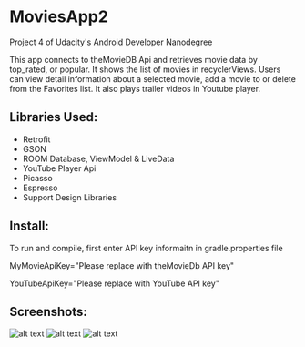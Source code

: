 # MoviesApp2

Project 4 of Udacity's Android Developer Nanodegree

This app connects to theMovieDB Api and retrieves movie data by top_rated, 
or popular.  It shows the list of movies in recyclerViews.  Users can view detail information about a selected movie, 
add a movie to or delete from the Favorites list.  It also plays trailer videos in Youtube player.



## Libraries Used:
* Retrofit
* GSON
* ROOM Database, ViewModel & LiveData
* YouTube Player Api
* Picasso
* Espresso
* Support Design Libraries



## Install:
To run and compile, first enter API key informaitn in gradle.properties file

MyMovieApiKey="Please replace with theMovieDb API key"

YouTubeApiKey="Please replace with YouTube API key"



## Screenshots:
![alt text](https://github.com/go8minMile/MoviesApp2/blob/master/MoviesApp2List.png)
![alt text](https://github.com/go8minMile/MoviesApp2/blob/master/MoviesApp2Detail.png)
![alt text](https://github.com/go8minMile/MoviesApp2/blob/master/MoviesApp2Favorites.png)
